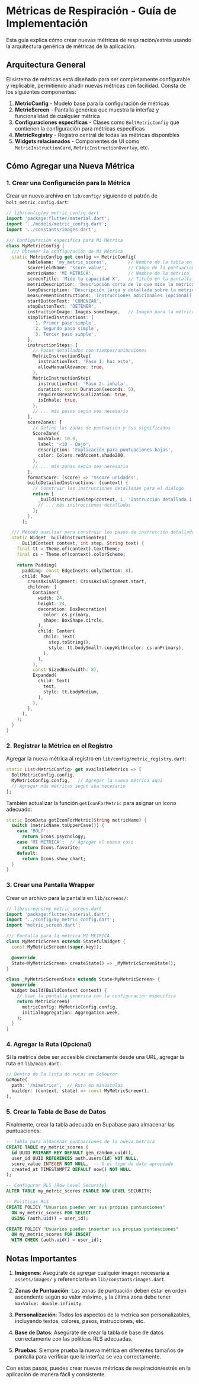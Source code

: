 # Métricas de Respiración - Guía de Implementación

Esta guía explica cómo crear nuevas métricas de respiración/estrés usando la arquitectura genérica de métricas de la aplicación.

## Arquitectura General

El sistema de métricas está diseñado para ser completamente configurable y replicable, permitiendo añadir nuevas métricas con facilidad. Consta de los siguientes componentes:

1. **MetricConfig** - Modelo base para la configuración de métricas
2. **MetricScreen** - Pantalla genérica que muestra la interfaz y funcionalidad de cualquier métrica
3. **Configuraciones específicas** - Clases como `BoltMetricConfig` que contienen la configuración para métricas específicas
4. **MetricRegistry** - Registro central de todas las métricas disponibles
5. **Widgets relacionados** - Componentes de UI como `MetricInstructionCard`, `MetricInstructionOverlay`, etc.

## Cómo Agregar una Nueva Métrica

### 1. Crear una Configuración para la Métrica

Crear un nuevo archivo en `lib/config/` siguiendo el patrón de `bolt_metric_config.dart`:

```dart
// lib/config/my_metric_config.dart
import 'package:flutter/material.dart';
import '../models/metric_config.dart';
import '../constants/images.dart';

/// Configuración específica para Mi Métrica
class MyMetricConfig {
  /// Obtener la configuración de Mi Métrica
  static MetricConfig get config => MetricConfig(
        tableName: 'my_metric_scores',        // Nombre de la tabla en la base de datos
        scoreFieldName: 'score_value',        // Campo de la puntuación en la tabla
        metricName: 'MI MÉTRICA',             // Nombre de la métrica
        screenTitle: 'Mide tu capacidad X',   // Título en la pantalla
        metricDescription: 'Descripción corta de lo que mide la métrica...',
        longDescription: 'Descripción larga y detallada sobre la métrica...',
        measurementInstructions: 'Instrucciones adicionales (opcional)',
        startButtonText: 'COMENZAR',
        stopButtonText: 'DETENER',
        instructionImage: Images.someImage,   // Imagen para la métrica
        simplifiedInstructions: [
          '1. Primer paso simple',
          '2. Segundo paso simple',
          '3. Tercer paso simple',
        ],
        instructionSteps: [
          // Pasos detallados con tiempos/animaciones
          MetricInstructionStep(
            instructionText: 'Paso 1: haz esto',
            allowManualAdvance: true,
          ),
          MetricInstructionStep(
            instructionText: 'Paso 2: inhala',
            duration: const Duration(seconds: 5),
            requiresBreathVisualization: true, 
            isInhale: true,
          ),
          // ... más pasos según sea necesario
        ],
        scoreZones: [
          // Define las zonas de puntuación y sus significados
          ScoreZone(
            maxValue: 10.0,
            label: '<10 - Bajo',
            description: 'Explicación para puntuaciones bajas',
            color: Colors.redAccent.shade200,
          ),
          // ... más zonas según sea necesario
        ],
        formatScore: (score) => '$score unidades',
        buildDetailedInstructions: (context) {
          // Construir las instrucciones detalladas para el diálogo
          return [
            _buildInstructionStep(context, 1, 'Instrucción detallada 1'),
            // ... más instrucciones detalladas
          ];
        },
      );

  /// Método auxiliar para construir los pasos de instrucción detallados
  static Widget _buildInstructionStep(
      BuildContext context, int step, String text) {
    final tt = Theme.of(context).textTheme;
    final cs = Theme.of(context).colorScheme;

    return Padding(
      padding: const EdgeInsets.only(bottom: 8),
      child: Row(
        crossAxisAlignment: CrossAxisAlignment.start,
        children: [
          Container(
            width: 24,
            height: 24,
            decoration: BoxDecoration(
              color: cs.primary,
              shape: BoxShape.circle,
            ),
            child: Center(
              child: Text(
                step.toString(),
                style: tt.bodySmall?.copyWith(color: cs.onPrimary),
              ),
            ),
          ),
          const SizedBox(width: 8),
          Expanded(
            child: Text(
              text,
              style: tt.bodyMedium,
            ),
          ),
        ],
      ),
    );
  }
}
```

### 2. Registrar la Métrica en el Registro

Agregar la nueva métrica al registro en `lib/config/metric_registry.dart`:

```dart
static List<MetricConfig> get availableMetrics => [
  BoltMetricConfig.config,
  MyMetricConfig.config,   // Agregar la nueva métrica aquí
  // Agregar más métricas según sea necesario
];
```

También actualizar la función `getIconForMetric` para asignar un ícono adecuado:

```dart
static IconData getIconForMetric(String metricName) {
  switch (metricName.toUpperCase()) {
    case 'BOLT':
      return Icons.psychology;
    case 'MI MÉTRICA':  // Agregar el nuevo caso
      return Icons.favorite;
    default:
      return Icons.show_chart;
  }
}
```

### 3. Crear una Pantalla Wrapper

Crear un archivo para la pantalla en `lib/screens/`:

```dart
// lib/screens/my_metric_screen.dart
import 'package:flutter/material.dart';
import '../config/my_metric_config.dart';
import 'metric_screen.dart';

/// Pantalla para la métrica MI MÉTRICA
class MyMetricScreen extends StatefulWidget {
  const MyMetricScreen({super.key});

  @override
  State<MyMetricScreen> createState() => _MyMetricScreenState();
}

class _MyMetricScreenState extends State<MyMetricScreen> {
  @override
  Widget build(BuildContext context) {
    // Usar la pantalla genérica con la configuración específica
    return MetricScreen(
      metricConfig: MyMetricConfig.config,
      initialAggregation: Aggregation.week,
    );
  }
}
```

### 4. Agregar la Ruta (Opcional)

Si la métrica debe ser accesible directamente desde una URL, agregar la ruta en `lib/main.dart`:

```dart
// Dentro de la lista de rutas en GoRouter
GoRoute(
  path: '/mimetrica',  // Ruta en minúsculas
  builder: (context, state) => const MyMetricScreen(),
),
```

### 5. Crear la Tabla de Base de Datos

Finalmente, crear la tabla adecuada en Supabase para almacenar las puntuaciones:

```sql
-- Tabla para almacenar puntuaciones de la nueva métrica
CREATE TABLE my_metric_scores (
  id UUID PRIMARY KEY DEFAULT gen_random_uuid(),
  user_id UUID REFERENCES auth.users(id) NOT NULL,
  score_value INTEGER NOT NULL,  -- O el tipo de dato apropiado
  created_at TIMESTAMPTZ DEFAULT now() NOT NULL
);

-- Configurar RLS (Row Level Security)
ALTER TABLE my_metric_scores ENABLE ROW LEVEL SECURITY;

-- Políticas RLS
CREATE POLICY "Usuarios pueden ver sus propias puntuaciones"
  ON my_metric_scores FOR SELECT
  USING (auth.uid() = user_id);

CREATE POLICY "Usuarios pueden insertar sus propias puntuaciones"
  ON my_metric_scores FOR INSERT
  WITH CHECK (auth.uid() = user_id);
```

## Notas Importantes

1. **Imágenes**: Asegúrate de agregar cualquier imagen necesaria a `assets/images/` y referenciarla en `lib/constants/images.dart`.

2. **Zonas de Puntuación**: Las zonas de puntuación deben estar en orden ascendente según su valor máximo, y la última zona debe tener `maxValue: double.infinity`.

3. **Personalización**: Todos los aspectos de la métrica son personalizables, incluyendo textos, colores, pasos, instrucciones, etc.

4. **Base de Datos**: Asegúrate de crear la tabla de base de datos correctamente con las políticas RLS adecuadas.

5. **Pruebas**: Siempre prueba la nueva métrica en diferentes tamaños de pantalla para verificar que la interfaz se vea correctamente.

Con estos pasos, puedes crear nuevas métricas de respiración/estrés en la aplicación de manera fácil y consistente. 